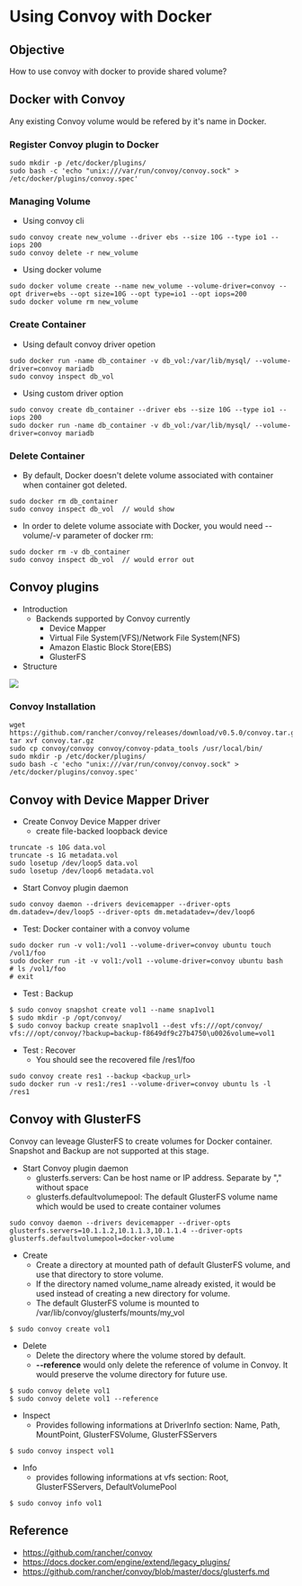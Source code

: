Using Convoy with Docker
========================

## Objective
How to use convoy with docker to provide shared volume?


## Docker with Convoy
Any existing Convoy volume would be refered by it's name in Docker.

### Register Convoy plugin to Docker
```
sudo mkdir -p /etc/docker/plugins/
sudo bash -c 'echo "unix:///var/run/convoy/convoy.sock" > /etc/docker/plugins/convoy.spec'
```
### Managing Volume
- Using convoy cli
```
sudo convoy create new_volume --driver ebs --size 10G --type io1 --iops 200
sudo convoy delete -r new_volume
```
- Using docker volume
```
sudo docker volume create --name new_volume --volume-driver=convoy --opt driver=ebs --opt size=10G --opt type=io1 --opt iops=200
sudo docker volume rm new_volume
```

### Create Container
- Using default convoy driver opetion
```
sudo docker run -name db_container -v db_vol:/var/lib/mysql/ --volume-driver=convoy mariadb
sudo convoy inspect db_vol
```
- Using custom driver option
```
sudo convoy create db_container --driver ebs --size 10G --type io1 --iops 200
sudo docker run -name db_container -v db_vol:/var/lib/mysql/ --volume-driver=convoy mariadb
```
### Delete Container
- By default, Docker doesn't delete volume associated with container when container got deleted. 
```
sudo docker rm db_container
sudo convoy inspect db_vol  // would show
```

- In order to delete volume associate with Docker, you would need --volume/-v parameter of docker rm:
```
sudo docker rm -v db_container
sudo convoy inspect db_vol  // would error out
```
 
 
## Convoy plugins
- Introduction
  - Backends supported by Convoy currently
    - Device Mapper
    - Virtual File System(VFS)/Network File System(NFS)
    - Amazon Elastic Block Store(EBS)
    - GlusterFS
- Structure

![](http://img.scoop.it/qhnikgXThUYMjh8Ll8RuQzl72eJkfbmt4t8yenImKBVvK0kTmF0xjctABnaLJIm9)


### Convoy Installation 
```
wget https://github.com/rancher/convoy/releases/download/v0.5.0/convoy.tar.gz
tar xvf convoy.tar.gz
sudo cp convoy/convoy convoy/convoy-pdata_tools /usr/local/bin/
sudo mkdir -p /etc/docker/plugins/
sudo bash -c 'echo "unix:///var/run/convoy/convoy.sock" > /etc/docker/plugins/convoy.spec'
```

## Convoy with Device Mapper Driver

- Create Convoy Device Mapper driver
  - create file-backed loopback device
```
truncate -s 10G data.vol
truncate -s 1G metadata.vol
sudo losetup /dev/loop5 data.vol
sudo losetup /dev/loop6 metadata.vol
```

- Start Convoy plugin daemon 
```
sudo convoy daemon --drivers devicemapper --driver-opts dm.datadev=/dev/loop5 --driver-opts dm.metadatadev=/dev/loop6
```

- Test:  Docker container with a convoy volume
```
sudo docker run -v vol1:/vol1 --volume-driver=convoy ubuntu touch /vol1/foo
sudo docker run -it -v vol1:/vol1 --volume-driver=convoy ubuntu bash
# ls /vol1/foo
# exit
```

- Test : Backup 
```
$ sudo convoy snapshot create vol1 --name snap1vol1
$ sudo mkdir -p /opt/convoy/
$ sudo convoy backup create snap1vol1 --dest vfs:///opt/convoy/
vfs:///opt/convoy/?backup=backup-f8649df9c27b4750\u0026volume=vol1
```

- Test : Recover
  - You should see the recovered file /res1/foo
```
sudo convoy create res1 --backup <backup_url>
sudo docker run -v res1:/res1 --volume-driver=convoy ubuntu ls -l /res1
```

## Convoy with GlusterFS
Convoy can leveage GlusterFS to create volumes for Docker container. Snapshot and Backup are not supported at this stage.

- Start Convoy plugin daemon 
  - glusterfs.servers: Can be host name or IP address. Separate by "," without space
  - glusterfs.defaultvolumepool: The default GlusterFS volume name which would be used to create container volumes
```
sudo convoy daemon --drivers devicemapper --driver-opts glusterfs.servers=10.1.1.2,10.1.1.3,10.1.1.4 --driver-opts glusterfs.defaultvolumepool=docker-volume
```

- Create
  - Create a directory at mounted path of default GlusterFS volume, and use that directory to store volume.
  - If the directory named volume_name already existed, it would be used instead of creating a new directory for volume.
  - The default GlusterFS volume is mounted to /var/lib/convoy/glusterfs/mounts/my_vol
```
$ sudo convoy create vol1
```

- Delete
  - Delete the directory where the volume stored by default.
  - **--reference** would only delete the reference of volume in Convoy. It would preserve the volume directory for future use.
```
$ sudo convoy delete vol1
$ sudo convoy delete vol1 --reference
```

- Inspect
  -  Provides following informations at DriverInfo section: Name, Path, MountPoint, GlusterFSVolume, GlusterFSServers
```
$ sudo convoy inspect vol1
```

- Info
  -  provides following informations at vfs section: Root, GlusterFSServers, DefaultVolumePool
```
$ sudo convoy info vol1
```



## Reference
- https://github.com/rancher/convoy
- https://docs.docker.com/engine/extend/legacy_plugins/
- https://github.com/rancher/convoy/blob/master/docs/glusterfs.md
